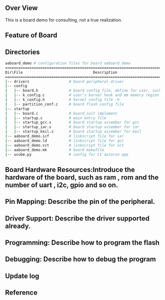 ## Over View
This is a board demo for consulting, not a true realization.
## Feature of Board

## Directories
```sh
aaboard_demo # configuration files for board aaboard_demo
=============================================================================================================
Dir\File                                Description                                           Necessary for kernel run
=============================================================================================================
|-- drivers                  # board peripheral driver                                              N
|-- config
|   |-- board.h              # board config file, define for user, such as uart port num            Y
|   |-- k_config.c           # user's kernel hook and mm memory region define                       Y
|   |-- k_config.h           # kernel config file .h                                                Y
|   |-- partition_conf.c     # board flash config file                                              N
|-- startup
|   |-- board.c              # board_init implement                                                 Y
|   |-- startup.c            # main entry file                                                      Y
|   |-- startup_gcc.s        # board startup assember for gcc                                       Y
|   |-- startup_iar.s        # board startup assember for iar                                       Y
|   |-- startup_keil.s       # board startup assember for keil                                      Y
|-- aaboard_demo.icf         # linkscript file for iar                                              Y
|-- aaboard_demo.ld          # linkscript file for gcc                                              Y
|-- aaboard_demo.sct         # linkscript file for sct                                              Y
|-- aaboard_demo.mk          # board makefile                                                       Y
|-- ucube.py                 # config for CI autorun app                                            N
```

## Board Hardware Resources:Introduce the hardware of the board, such as ram , rom and the number of uart , i2c, gpio and so on.

## Pin Mapping: Describe the pin of the peripheral.

## Driver Support: Describe the driver supported already.

## Programming: Describe how to program the flash

## Debugging: Describe how to debug the program

## Update log

## Reference
